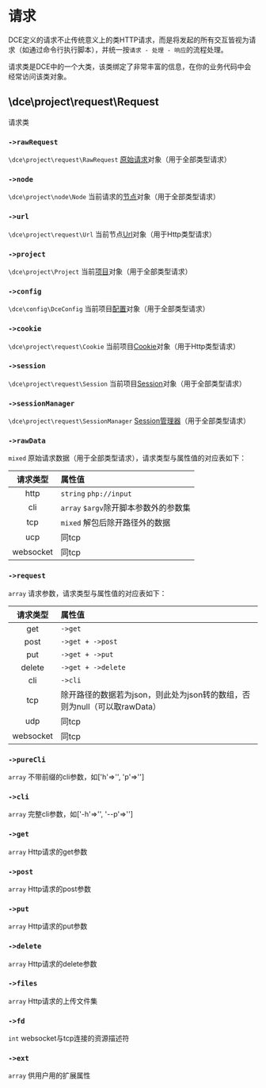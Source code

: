 # 请求

DCE定义的请求不止传统意义上的类HTTP请求，而是将发起的所有交互皆视为请求（如通过命令行执行脚本），并统一按`请求 - 处理 - 响应`的流程处理。

请求类是DCE中的一个大类，该类绑定了非常丰富的信息，在你的业务代码中会经常访问该类对象。


## \dce\project\request\Request

请求类


### `->rawRequest`
`\dce\project\request\RawRequest` [原始请求](/request/raw.md)对象（用于全部类型请求）

### `->node`
`\dce\project\node\Node` 当前请求的[节点](/config/node.md)对象（用于全部类型请求）

### `->url`
`\dce\project\request\Url` 当前节点[Url](/request/url.md)对象（用于Http类型请求）

### `->project`
`\dce\project\Project` 当前[项目](/project/)对象（用于全部类型请求）

### `->config`
`\dce\config\DceConfig` 当前项目[配置](/config/)对象（用于全部类型请求）

### `->cookie`
`\dce\project\request\Cookie` 当前项目[Cookie](/request/cookie.md)对象（用于Http类型请求）

### `->session`
`\dce\project\request\Session` 当前项目[Session](/request/session.md)对象（用于全部类型请求）

### `->sessionManager`
`\dce\project\request\SessionManager` [Session管理器](/request/session-manager.md)（用于全部类型请求）

### `->rawData`
`mixed` 原始请求数据（用于全部类型请求），请求类型与属性值的对应表如下：

请求类型 | 属性值
:--: | :--
http | `string` `php://input`
cli | `array` `$argv`除开脚本参数外的参数集
tcp | `mixed` 解包后除开路径外的数据
ucp | 同tcp
websocket | 同tcp

### `->request`
`array` 请求参数，请求类型与属性值的对应表如下：

请求类型 | 属性值
:--: | :--
get | `->get`
post | `->get + ->post`
put | `->get + ->put`
delete | `->get + ->delete`
cli | `->cli`
tcp | 除开路径的数据若为json，则此处为json转的数组，否则为null（可以取rawData）
udp | 同tcp
websocket | 同tcp

### `->pureCli`
`array` 不带前缀的cli参数，如['h'=>'', 'p'=>'']

### `->cli`
`array` 完整cli参数，如['-h'=>'', '--p'=>'']

### `->get`
`array` Http请求的get参数

### `->post`
`array` Http请求的post参数

### `->put`
`array` Http请求的put参数

### `->delete`
`array` Http请求的delete参数

### `->files`
`array` Http请求的上传文件集

### `->fd`
`int` websocket与tcp连接的资源描述符

### `->ext`
`array` 供用户用的扩展属性
